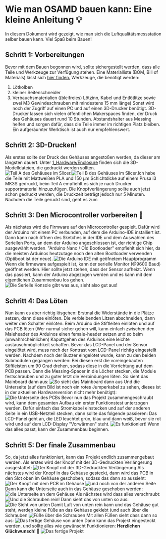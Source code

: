 # Wie man OSAMD bauen kann: Eine kleine Anleitung :bulb:

In diesem Dokument wird gezeigt, wie man sich die Luftqualitätsmessstation selber bauen kann. Viel Spaß beim Bauen!

## Schritt 1: Vorbereitungen

Bevor mit dem Bauen begonnen wird, sollte sichergestellt werden, dass alle Teile und Werkzeuge zur Verfügung stehen.
Eine Materialliste (BOM, Bill of Materials) lässt sich [hier finden.](../1_Hardware/BOM.xlsx)
Werkzeuge, die benötigt werden:

 1. Lötkolben
 2. kleiner Seitenschneider
 3. Verbauchsmaterialien ((bleifreies) Lötzinn, Kabel und Entlötlitze sowie zwei M3 Gewindeschrauben mit mindestens 15 mm länge)
Sonst wird noch der Zugriff auf einen PC und auf einen 3D-Drucker benötigt. 3D-Drucker lassen sich vielen öffentlichen Makerspaces finden, der Druck des Gehäuses dauert rund 10 Stunden. Abstandshalter aus Messing helfen und sorgen dafür, dass die Teile immer im richtigen Platz bleiben.
Ein aufgeräumter Werktisch ist auch nur empfehlenswert.

## Schritt 2: 3D-Drucken!

Als erstes sollte der Druck des Gehäuses angestoßen werden, da dieser am längsten dauert. Unter [1_Hardware/Enclosure](../1_Hardware/Enclosure) finden sich die 3D-Modelldateien, die gedruckt werden sollten. ![Teil A des Gehäuses im Slicer.](../1_Hardware/Pictures/PartA-PrusaSlicer.jpg)![Teil B des Gehäuses im Slicer.](../1_Hardware/Pictures/PartB-PrusaSlicer.jpg)Ich habe die Teile mit Mattweißen PLA und 150 μm Schichtdicke auf einem Prusa i3 MK3S gedruckt, beim Teil A empfiehlt es sich je nach Drucker supportmaterial hinzuzufügen.
Die Knopfverlängerung sollte auch jetzt schon gedruckt werden, die Druckzeit beträgt jedoch nur 5 Minuten.
Nachdem die Teile geruckt sind, geht es zum

## Schritt 3: Den Microcontroller vorbereiten :floppy_disk:

Als nächstes wird die Firmware auf den Microcontroller gespielt. Dafür wird der Arduino mit einem PC verbunden, auf dem die Arduino-IDE installiert ist. Dann kann nach öffnen des Sketches in der IDE und dem Auswählen des Seriellen Ports, an dem der Arduino angeschlossen ist, der richtige Chip ausgewählt werden. "Arduino Nano / Old Bootloader" empfiehlt sich hier, da die meisten Arduinos heutzutage noch den alten Bootloader verwenden (Optiboot ist der neue).
![Die Arduino IDE mit geöfnetem Hauptprogramm](../1_Hardware/Pictures/Arduino-IDE.jpg)Wenn die firmeware aufgespielt ist, kann der serielle Monitor (@9600 Baud) geöffnet werden. Hier sollte jetzt stehen, dass der Sensor aufheizt. Wenn das passiert, kann der Arduino abgezogen werden und es kann mit dem eigentlichen Zusammenbau los gehen.
![Die Serielle Konsole gibt was aus, sieht also gut aus!](../1_Hardware/Pictures/Arduino-IDE_Serial.jpg)

## Schritt 4: Das Löten

Nun kann es aber richtig lösgehen:
Erstmal die Widerstände in die Plätze setzen, dann diese einlöten. Die verbleibenden Litzen abschneiden, dann weiter den Schalter einlöten. Beim Arduino die Stiftleiten einlöten und auf das PCB löten (Wer nurmal sicher gehen will, kann einfach zwischen den Maleheader des Arduinos einen female-header setzen und so beim (unwahrscheinlichen) Kaputtgehen des Arduinos eine leichte austauschmöglichkeit schaffen.
Bevor das LCD-Panel und der Sensor eingelötet wird, muss noch der Kontrast vom LCD-Panel richtig eingestellt werden.
Nachdem noch der Buzzer eingelötet wurde, kann zu den beiden Submodulen gegangen werden: Bei diesen erst die voreingebauten Stiftleisten um 90 Grad drehen, sodass diese in die Vorrichtung auf dem PCB passen. Dann die Messing-Spacer in die Löcher stecken, die Module festschrauben und zu guter letzt die Verbindungen löten. So sieht das Mainboard dann aus:
![So sieht das Mainboard dann aus](../1_Hardware/Pictures/pcb_lcd.jpg)
Und die Unterseite (auf dem Bild ist noch ein rotes Jumperkabel zu sehen, dieses ist in der aktuellen Hardwareversion nicht mehr benötigt):
![Die Unterseite des PCBs](../1_Hardware/Pictures/pcb_bottom.jpg)
Bevor nun das Projekt zusammengeschraubt wird, kann dem gesamten Aufbau ein erster Funktionstest unterzogen werden. Dafür einfach das Stromkabel einstecken und auf der anderen Seite in ein USB-Netzteil stecken, dann sollte das folgende passieren:
Das LCD-Panel geht an, die LED leuchtet grün, blau und dann weiß, bevor sie rot wird und auf dem LCD-Display "Vorwärmen" steht.
![Es funktioniert!](../1_Hardware/Pictures/firsttest.jpg)
Wenn das alles passt, kann der Zusammenbau beginnen.

## Schritt 5: Der finale Zusammenbau

So, da jetzt alles funktioniert, kann das Projekt endlich zusammengebaut werden. Als erstes wird der Knopf mit der 3D-Gedruckten Verlängerung ausgestattet:
![Der Knopf mit der 3D-Gedruckten Verlängerung](../1_Hardware/Pictures/button.jpg)
Als nächstes wird der Knopf in das Gehäuse gesteckt, dann wird das PCB in den Slot oben im Gehäuse geschoben, sodass das dann so aussieht:
![Der Knopf mit dem PCB im Gehäuse](../1_Hardware/Pictures/pcb_enclosure1.jpg)
![und noch von der anderen Seite](../1_Hardware/Pictures/pcb_enclosure2.jpg)
Dann kann die Unterseite auch in das Gehäuse geschoben werden:
![die Unterseite an dem Gehäuse](../1_Hardware/Pictures/assembled_noScrews.jpg)
Als nächstes wird dass alles verschraubt:
![Und die Schrauben rein!](../1_Hardware/Pictures/screwing.jpg)
Dann sieht das von unten so aus:
![Die Sicht von unten](../1_Hardware/Pictures/fullyassembled.jpg)
Damit Luft von unten rein kann und das Gehäuse gut steht, werden kleine Füße an das Gehäuse geklebt (und auch über die Schrauben
![Füße über die Schrauben](../1_Hardware/Pictures/foot.jpg)
Mit allen Füßen sieht dass dann so aus:
![Das fertige Gehäuse von unten](../1_Hardware/Pictures/done.jpg)
Dann kann das Projekt eingesteckt werden, und sollte alles wie gewünscht Funktionieren: **Herzlichen Glückwunsch! :tada:**
![Das fertige Projekt](../1_Hardware/Pictures/completed.jpg)
